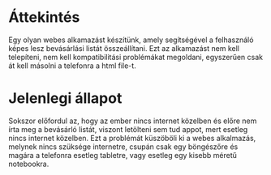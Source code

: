 # Áttekintés
Egy olyan webes alkamazást készítünk, amely segítségével a felhasználó képes lesz bevásárlási listát összeállítani.
Ezt az alkamazást nem kell telepíteni, nem kell kompatibilitási problémákat megoldani, egyszerűen csak át kell másolni a telefonra a html file-t.

# Jelenlegi állapot
Sokszor előfordul az, hogy az ember nincs internet közelben és előre nem írta meg a bevásárló listát, viszont letölteni sem tud appot, mert esetleg nincs internet közelben. Ezt a problémát küszöböli ki a webes alkalmazás, melynek nincs szüksége internetre, csupán csak egy böngészőre és magára a telefonra esetleg tabletre, vagy esetleg egy kisebb méretű notebookra.